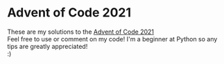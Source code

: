 # Advent of Code 2021
These are my solutions to the [Advent of Code 2021](https://adventofcode.com/2021)<br />
Feel free to use or comment on my code! I'm a beginner at Python so any tips are greatly appreciated!<br />
:)

